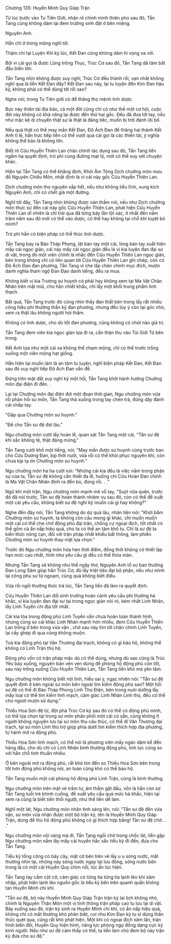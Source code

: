 




Chương 135: Huyền Minh Quy Giáp Trận


Từ lúc bước vào Tu Tiên Giới, nhận rõ chính mình thiên phú sau đó, Tần Tang cũng không dám lại đem trường sinh đặt ở bên miệng.

Nguyên Anh.

Hắn chỉ ở trong mộng nghĩ tới.

Thậm chí tại Luyện Khí kỳ lúc, Kết Đan cũng không dám hi vọng xa vời.

Bởi vì cái gọi là được Lũng trông Thục, Trúc Cơ sau đó, Tần Tang dã tâm bắt đầu biến lớn.

Tần Tang nhịn không được suy nghĩ, Trúc Cơ đều thành rồi, vạn nhất không nghĩ qua là liền Kết Đan đây? Kết Đan sau này, lại tu luyện đến Kim Đan hậu kỳ, không phải có thể dùng tới rồi sao?

Nghe nói, trong Tu Tiên giới có đề thăng thọ mệnh linh dược.

Bực này thiên tài địa bảo, cả một đời cũng chỉ có như thế một cơ hội, cuộc đời này không có khả năng lại được đến thứ hai gốc. Đều đã đưa tới tay, nếu như mặc kệ di chuyển thật sự là thật là đáng tiếc, muốn bị trời đánh lôi bổ.

Nếu quả thật có thể may mắn Kết Đan, Độ Ách Đan đề thăng hai thành Kết Anh tỉ lệ, hắn trực tiếp liền có thể vượt qua cái gọi là các thiên tài, ý nghĩa không thể bảo là không lớn.

Biết rõ Cửu Huyễn Thiên Lan chân chính tác dụng sau đó, Tần Tang liền ngầm hạ quyết định, trừ phi cùng đường mạt lộ, mới có thể suy xét chuyện khác.

Hiện tại Tần Tang có thể khẳng định, Khôi Âm Tông Dịch chưởng môn mưu đồ Nguyên Chiếu Môn, nhất định là vì cái này gốc Cửu Huyễn Thiên Lan.

Dịch chưởng môn thọ nguyên sắp hết, nếu như không liều lĩnh, xung kích Nguyên Anh, chỉ có chết già một đường.

Nghĩ tới đây, Tần Tang nhịn không được oán thầm nói, nếu như Dịch chưởng môn thực sự đến cái này gốc Cửu Huyễn Thiên Lan, phát hiện Cửu Huyễn Thiên Lan dĩ nhiên là chỉ trải qua đã từng bảy lần lột xác, ít nhất đến năm trăm năm sau đó mới có thể vào dược, có thể hay không tại chỗ khí tuyệt bỏ mình?

Trừ phi hắn có biện pháp có thể thúc linh dược.

Tần Tang bay ra Bảo Tháp Phong, lật bàn tay một cái, lòng bàn tay xuất hiện mấy cái ngọc giản, cái này mấy cái ngọc giản đều là vị kia luyện đan đại sư di vật, trong đó một viên chính là nhắc đến Cửu Huyễn Thiên Lan ngọc giản, bên trong không chỉ có liên quan tới Cửu Huyễn Thiên Lan ghi chép, còn có Độ Ách Đan đan phương, Tần Tang vì che lấp chân chính mục đích, mượn danh nghĩa tham ngộ Đan Đạo danh tiếng, đều ra mua.

Không biết vị kia Trương sư huynh có phải hay không xem tại Ma Vật Chân Nhân trên mặt mũi, cho hắn chiết khấu, chỉ lấy một khối trung phẩm linh thạch.

Bất quá, Tần Tang trước đó cũng nhìn thấy đan thất bên trong lấy rất nhiều công hiệu phi thường thần kỳ đan phương, nhưng đều tùy ý còn tại góc nhỏ, xem ra thật lâu không người hỏi thăm.

Không có linh dược, cho dù tốt đan phương, cũng không có chút nào giá trị.

Tần Tang đem viên kia ngọc giản lựa đi ra, cẩn thận thu vào Túi Giới Tử bên trong.

Kết Anh tựa như một cái xa không thể chạm mộng, chỉ có thể trước trồng xuống một viên mộng hạt giống.

Hắn hiện tại muốn làm là an tâm tu luyện, nghĩ biện pháp Kết Đan, Kết Đan sau đó suy nghĩ tiếp Độ Ách Đan vấn đề.

Đứng trên mặt đất suy nghĩ kỹ một hồi, Tần Tang khởi hành hướng Chưởng môn đại điện đi đến. .

Lại tại Chưởng môn đại điện đợi một đoạn thời gian, Ngu chưởng môn vừa rồi phản hồi sư môn, Tần Tang thả xuống trong tay chén trà, đứng dậy đánh cái chắp tay.

"Gặp qua Chưởng môn sư huynh."

"Để cho Tần sư đệ đợi lâu."

Ngu chưởng môn cười lấy hoàn lễ, quan sát Tần Tang một cái, "Tần sư đệ khí sắc không tệ, thật đáng mừng."

Tần Tang cười khổ một tiếng, nói: "May mắn được sư huynh cùng trước ban cho Cửu Dương Đan, kịp thời nuốt, vừa rồi có thể khôi phục nguyên khí, còn chưa kịp tạ ơn Chưởng môn sư huynh."

Ngu chưởng môn ha ha cười nói: "Những cái kia đều là việc nằm trong phận sự của ta, Tần sư đệ không cần thiết đa lễ, huống chi Cửu Hoàn Đan chính là Ma Vật Chân Nhân định ra đền bù, đúng rồi. . ."

Ngữ khí một trận, Ngu chưởng môn mạnh mẽ vỗ tay, "Suýt nữa quên, trước đó đã nói trước, Tần sư đệ hoàn thành nhiệm vụ sau đó, còn có thể đề xuất một cái yêu cầu, không biết sư đệ nghĩ kỹ muốn cái gì hay không?"

Nghe đến đây nói, Tần Tang không do dự quá lâu, nhân tiện nói: "Khởi bẩm Chưởng môn sư huynh, ta không còn cầu mong gì khác, chỉ muốn muốn một cái có thể che chở động phủ đại trận, chống cự ngoại địch, tốt nhất có thể gồm cả ẩn nấp hiệu quả, cho ta có thể an tâm khổ tu. Chỉ là sư đệ ta kiến thức nông cạn, đối với trận pháp nhất khiếu bất thông, làm phiền Chưởng môn sư huynh thay mặt lựa chọn."

Trước đó Ngu chưởng môn hứa hẹn thời điểm, đồng thời không có thiết lập hạn mức cao nhất, hình như yêu cầu gì đều có thể thỏa mãn.

Nhưng Tần Tang sẽ không như thế ngây thơ, Nguyên Anh tổ sư ban thưởng Đan Long Sâm giúp hắn Trúc Cơ, đủ lấy triệt tiêu đại bộ phận, nếu như mình lại công phu sư tử ngoạm, cũng quá không biết điều.

Vừa rồi ngồi thưởng thức trà lúc, Tần Tang liền đã làm ra quyết định.

Cửu Huyễn Thiên Lan đối sinh trưởng hoàn cảnh yêu cầu phi thường hà khắc, vị kia luyện đan đại sư tại trong ngọc giản nói rõ, kém nhất Linh Nhãn, lấy Linh Tuyền chi địa tốt nhất.

Cái kia tòa trong động phủ Linh Tuyền vẫn chưa hoàn toàn thành hình, nhưng cũng so cái khác Linh Nhãn mạnh hơn nhiều, đem Cửu Huyễn Thiên Lan trồng ở bên trong vừa vặn , chờ sau này tìm tới chân chính Linh Tuyền, lại cấy ghép đi qua cũng không muộn.

Toà kia động phủ tại Vân Thương đại trạch, không có gì bảo hộ, không thể không có Linh Trận thủ hộ.

Động phủ vốn có trận pháp mặc dù có thể dùng, nhưng dù sao cũng là Trúc Yêu bày xuống, nguyên bản vẻn vẹn dùng để phòng hộ động phủ còn tốt, sau này trồng xuống Cửu Huyễn Thiên Lan, Tần Tang liền khó mà yên tâm.

Ngu chưởng môn không biết nội tình, hiểu sai ý, ngạc nhiên nói: "Tần sư đệ quyết định ở bên ngoài sư môn bên ngoài tìm kiếm động phủ sao? Một hồi sư đệ có thể đi Bảo Tháp Phong Linh Thú Điện, bên trong nuôi dưỡng lấy mấy loại có thể tìm kiếm linh mạch, cảm giác Linh Nhãn Linh thú, đều có thể cho ngươi mượn sử dụng."

Thiếu Hoa Sơn đệ tử, đột phá Trúc Cơ kỳ sau đó có thể có động phủ mình, có thể lựa chọn tại trong sư môn phân phối một cái có sẵn, cũng không ít người không nguyện lưu tại sư môn thụ câu thúc, có thể đi Vân Thương đại trạch, tại sư môn Linh thú trợ giúp phía dưới tìm kiếm thích hợp địa phương, tự hành mở ra động phủ.

Thiếu Hoa Sơn linh mạch, có thể nói là phương viên mấy ngàn dặm kể đến hàng đầu, cho dù chỉ có Linh Nhãn bình thường động phủ, linh lực cũng so với hắn chỗ tinh thuần nhiều.

Ở bên ngoài mở ra động phủ, rất khó tìm đến so Thiếu Hoa Sơn bên trong tốt hơn động phủ không nói, an toàn cũng khó có thể bảo hộ.

Tần Tang muốn một cái phòng hộ động phủ Linh Trận, cũng là bình thường.

Ngu chưởng môn trên mặt vẻ trầm tư, âm thầm gật đầu, vốn là hắn còn sợ Tần Tang tuổi trẻ khinh cuồng, đề xuất yêu cầu quá mức hà khắc, hiện tại xem ra cũng là biết tiến thối người, như thế liền dễ làm.

Nghĩ một lát, Ngu chưởng môn nhãn tình sáng lên, nói: "Tần sư đệ đến vừa vặn, sư môn vừa nhận được một bộ trận kỳ, tên là Huyền Minh Quy Giáp Trận, dùng để thủ hộ động phủ không có gì thích hợp bằng! Tần sư đệ chờ. . ."

Ngu chưởng môn vội vàng mà đi, Tần Tang ngồi chờ trong chốc lát, liền gặp Ngu chưởng môn nắm lấy mấy cái huyền hắc sắc tiểu kỳ đi đến, đưa cho Tần Tang.

Tiểu kỳ tổng cộng có bảy cây, mặt cờ bên trên vẽ lấy u u sóng nước, mắt thường nhìn lại, những này sóng nước ngay tại lưu động, sóng nước bên trong là có một cái Huyền Quy chìm nổi, lúc ẩn lúc hiện.

Tần Tang tay cầm cột cờ, cảm giác có từng tia từng tia lạnh lẽo khí xâm nhập, phát hiện lạnh lẽo nguồn gốc là tiểu kỳ bên trên quanh quẩn không tán Huyền Minh chi khí.

"Tần sư đệ, bộ này Huyền Minh Quy Giáp Trận trận kỳ lai lịch không nhỏ, chính là Nguyên Thận Môn một vị tinh thông trận pháp cao tu lưu lại di vật. Bày xuống sau đó, trận kỳ sinh ra Huyền Minh chi khí, có ẩn nấp hiệu quả, không chỉ có mắt thường khó phân biệt, coi như Kim Đan kỳ tu sĩ dùng thần thức quét qua, cũng rất khó phát hiện. Một khi có ngoại địch xâm lấn, trận hình biến đổi, Huyền Quy hiện hình, năng lực phòng ngự đồng dạng cực kỳ kinh người. Nếu như sư đệ cảm thấy có thể, ta liền làm chủ đem bộ này trận kỳ đưa cho sư đệ."




